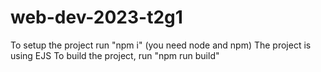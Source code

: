 # web-dev-2023-t2g1


To setup the project run "npm i" (you need node and npm)
The project is using EJS
To build the project, run "npm run build"